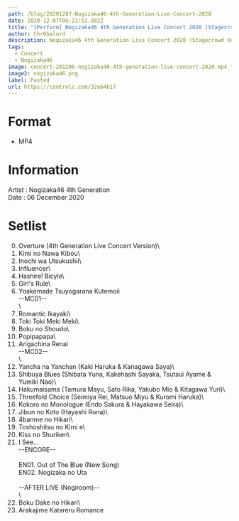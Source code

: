 ```yaml
---
path: /blog/20201207-Nogizaka46-4th-Generation-Live-Concert-2020
date: 2020-12-07T06:21:51.982Z
title: "[Perform] Nogizaka46 4th Generation Live Concert 2020 (Stagecrowd Version)"
author: Chr0balord
description: Nogizaka46 4th Generation Live Concert 2020 (Stagecrowd Version)
tags:
  - Concert
  - Nogizaka46
image: concert-201206-nogizaka46-4th-generation-live-concert-2020.mp4_thumbs.jpg
image2: nogizaka46.png
label: Pasted
url: https://controlc.com/32e64b17
---
```

# Format

* MP4

# Information

Artist : Nogizaka46 4th Generation <br>
Date : 06 December 2020

# Setlist

00. Overture (4th Generation Live Concert Version)\
01. Kimi no Nawa Kibou\
02. Inochi wa Utsukushii\
03. Influencer\
04. Hashire! Bicyle\
05. Girl's Rule\
06. Yoakemade Tsuyogarana Kutemoii\
--MC01-- <br>\
07. Romantic Ikayaki\
08. Toki Toki Meki Meki\
09. Boku no Shoudo\
10. Popipapapa\
11. Arigachina Renai\
--MC02-- <br>\
12. Yancha na Yanchan (Kaki Haruka & Kanagawa Saya)\
13. Shibuya Blues (Shibata Yuna, Kakehashi Sayaka, Tsutsui Ayame & Yumiki Nao)\
14. Hakumaisama (Tamura Mayu, Sato Rika, Yakubo Mio & Kitagawa Yuri)\
15. Threefold Choice (Seimiya Rei, Matsuo Miyu & Kuromi Haruka)\
16. Kokoro no Monologue (Endo Sakura & Hayakawa Seira)\
17. Jibun no Koto (Hayashi Runa)\
18.  4banme no Hikari\
19. Toshoshitsu no Kimi e\
20. Kiss no Shuriken\
21. I See...\
--ENCORE-- <br>\
EN01. Out  of The Blue (New Song)\
EN02. Nogizaka no Uta  <br>\
--AFTER LIVE (Nogiroom)-- <br>\
22. Boku Dake no Hikari\
23. Arakajime Katareru Romance